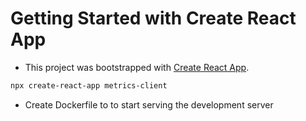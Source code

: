 # Getting Started with Create React App

- This project was bootstrapped with [Create React App](https://github.com/facebook/create-react-app).
```sh
npx create-react-app metrics-client
```
- Create Dockerfile to to start serving the development server